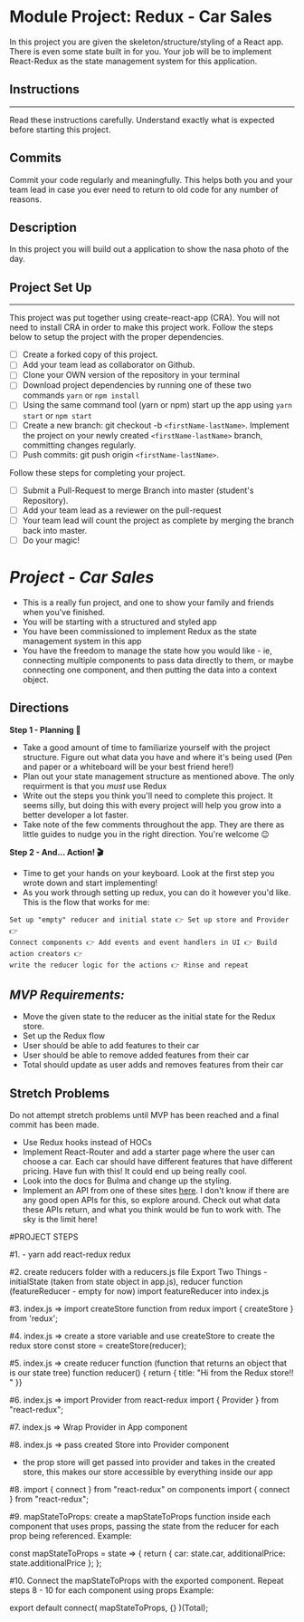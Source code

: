 # Module Project: Redux - Car Sales

In this project you are given the skeleton/structure/styling of a React app. There is even some state built in for you. Your job will be to implement React-Redux as the state management system for this application.

## Instructions

---

Read these instructions carefully. Understand exactly what is expected before starting this project.

## Commits

Commit your code regularly and meaningfully. This helps both you and your team lead in case you ever need to return to old code for any number of reasons.

## Description

In this project you will build out a application to show the nasa photo of the day.

## Project Set Up

---

This project was put together using create-react-app (CRA). You will not need to install CRA in order to make this project work. Follow the steps below to setup the project with the proper dependencies.

- [ ] Create a forked copy of this project.
- [ ] Add your team lead as collaborator on Github.
- [ ] Clone your OWN version of the repository in your terminal
- [ ] Download project dependencies by running one of these two commands `yarn` or `npm install`
- [ ] Using the same command tool (yarn or npm) start up the app using `yarn start` or `npm start`
- [ ] Create a new branch: git checkout -b `<firstName-lastName>`.
      Implement the project on your newly created `<firstName-lastName>` branch, committing changes regularly.
- [ ] Push commits: git push origin `<firstName-lastName>`.

Follow these steps for completing your project.

- [ ] Submit a Pull-Request to merge Branch into master (student's Repository).
- [ ] Add your team lead as a reviewer on the pull-request
- [ ] Your team lead will count the project as complete by merging the branch back into master.
- [ ] Do your magic!

# _Project - Car Sales_

- This is a really fun project, and one to show your family and friends when you've finished.
- You will be starting with a structured and styled app
- You have been commissioned to implement Redux as the state management system in this app
- You have the freedom to manage the state how you would like - ie, connecting multiple components to pass data directly to them, or maybe connecting one component, and then putting the data into a context object.

## Directions

**Step 1 - Planning 📝**

- Take a good amount of time to familiarize yourself with the project structure. Figure out what data you have and where it's being used (Pen and paper or a whiteboard will be your best friend here!)
- Plan out your state management structure as mentioned above. The only requirment is that you _must_ use Redux
- Write out the steps you think you'll need to complete this project. It seems silly, but doing this with every project will help you grow into a better developer a lot faster.
- Take note of the few comments throughout the app. They are there as little guides to nudge you in the right direction. You're welcome 😉

**Step 2 - And... Action! 🎬**

- Time to get your hands on your keyboard. Look at the first step you wrote down and start implementing!
- As you work through setting up redux, you can do it however you'd like. This is the flow that works for me:

```text
Set up "empty" reducer and initial state 👉 Set up store and Provider 👉
Connect components 👉 Add events and event handlers in UI 👉 Build action creators 👉
write the reducer logic for the actions 👉 Rinse and repeat
```

## _MVP Requirements:_

- Move the given state to the reducer as the initial state for the Redux store.
- Set up the Redux flow
- User should be able to add features to their car
- User should be able to remove added features from their car
- Total should update as user adds and removes features from their car

## Stretch Problems

Do not attempt stretch problems until MVP has been reached and a final commit has been made.

- Use Redux hooks instead of HOCs
- Implement React-Router and add a starter page where the user can choose a car. Each car should have different features that have different pricing. Have fun with this! It could end up being really cool.
- Look into the docs for Bulma and change up the styling.
- Implement an API from one of these sites [here](https://www.google.com/search?q=car+sales+api&rlz=1C5CHFA_enUS809US809&oq=car+sales+api&aqs=chrome..69i57j0l5.3580j0j1&sourceid=chrome&ie=UTF-8). I don't know if there are any good open APIs for this, so explore around. Check out what data these APIs return, and what you think would be fun to work with. The sky is the limit here!

#PROJECT STEPS 

<!-- PHASE 0 Install dependencies  -->
#1. - yarn add react-redux redux

<!-- PHASE 1 Setting up empty reducer and initial state  -->
#2. create reducers folder with a reducers.js file 
Export Two Things - initialState (taken from state object in app.js), reducer function (featureReducer - empty for now)
import featureReducer into index.js 

<!-- PHASE 2 Setting up store and provider  -->
#3. index.js => import createStore function from redux
import { createStore } from 'redux';

#4. index.js => create a store variable and use createStore to create the redux store
const store = createStore(reducer);

#5. index.js => create reducer function (function that returns an object that is our state tree)
function reducer() {
    return {
    title: "Hi from the Redux store!! "
}}

#6. index.js => import Provider from react-redux
import { Provider } from "react-redux";

#7. index.js => Wrap Provider in App component 
<Provider>
<App />
</Provider>

#8. index.js => pass created Store into Provider component 
<Provider store={store}>
- the prop store will get passed into provider and takes in the created store, this makes our store accessible by everything inside our app 

<!-- PHASE 3 Connecting React Components to Redux Store  -->
#8. import { connect } from "react-redux" on components
import { connect } from "react-redux";

#9. mapStateToProps: create a mapStateToProps function inside each component that uses props, passing the state from the reducer for each prop being referenced. 
Example:

const mapStateToProps = state => {
  return {
    car: state.car,
    additionalPrice: state.additionalPrice
  };
};

#10. Connect the mapStateToProps with the exported component. Repeat steps 8 - 10 for each component using props 
Example:

export default connect(
  mapStateToProps,
  {}
)(Total);






